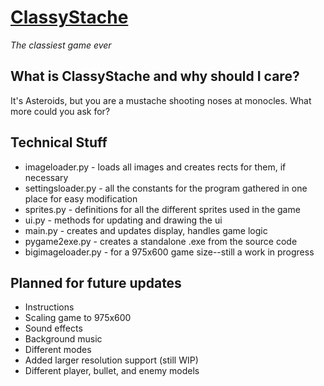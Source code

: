 [ClassyStache](http://tomshen.github.com/ClassyStache/)
============
_The classiest game ever_

What is ClassyStache and why should I care?
-------------------------------------------
It's Asteroids, but you are a mustache shooting noses at monocles. What more could you ask for?

Technical Stuff
---------------
* imageloader.py - loads all images and creates rects for them, if necessary
* settingsloader.py - all the constants for the program gathered in one place for easy modification
* sprites.py - definitions for all the different sprites used in the game
* ui.py - methods for updating and drawing the ui
* main.py - creates and updates display, handles game logic
* pygame2exe.py - creates a standalone .exe from the source code
* bigimageloader.py - for a 975x600 game size--still a work in progress

Planned for future updates
--------------------------
* Instructions
* Scaling game to 975x600
* Sound effects
* Background music
* Different modes
* Added larger resolution support (still WIP)
* Different player, bullet, and enemy models